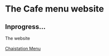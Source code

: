 # The Cafe menu website  
## Inprogress...
  The website <br>  
[Chaistation Menu](https://gaurav-deep01.github.io/simple-prototype/menu.html)